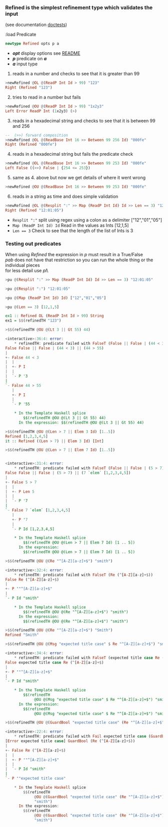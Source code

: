 ### Refined is the simplest refinement type which validates the input

(see documentation [doctests](src/Predicate/Refined.hs))

:load Predicate

```haskell
newtype Refined opts p a
```
* **_opt_** display options see [README](README.md)
* **_p_** predicate on **_a_**
* **_a_** input type

1. reads in a number and checks to see that it is greater than 99
```haskell
>newRefined @OL @(ReadP Int Id > 99) "123"
Right (Refined "123")
```

2. tries to read in a number but fails
```haskell
>newRefined @OU @(ReadP Int Id > 99) "1x2y3"
Left Error ReadP Int (1x2y3) (>)
```

3. reads in a hexadecimal string and checks to see that it is between 99 and 256
```haskell
--  (>>) forward composition
>newRefined @OL @(ReadBase Int 16 >> Between 99 256 Id) "000fe"
Right (Refined "000fe")
```

4. reads in a hexadecimal string but fails the predicate check
```haskell
>newRefined @OL @(ReadBase Int 16 >> Between 99 253 Id) "000fe"
Left False ((>>) False | {254 <= 253})
```

5. same as 4. above but now we get details of where it went wrong
```haskell
>newRefined @OU @(ReadBase Int 16 >> Between 99 253 Id) "000fe"
```

6. reads in a string as time and does simple validation
```haskell
>newRefined @OL @(Resplit ":" >> Map (ReadP Int Id) Id >> Len == 3) "12:01:05"
Right (Refined "12:01:05")
```
  * `Resplit ":"`
     split using regex using a colon as a delimiter  ["12","01","05"]
  * `Map (ReadP Int Id) Id`
     Read in the values as Ints                      [12,1,5]
  * `Len == 3`
     Check to see that the length of the list of Ints is 3

### Testing out predicates
When using _Refined_ the expression in _p_ must result in a True/False\
_pab_ does not have that restriction so you can run the whole thing or the individual pieces\
for less detail use _pl_\

```haskell
>pu @(Resplit ":" >> Map (ReadP Int Id) Id >> Len == 3) "12:01:05"

>pu @(Resplit ":") "12:01:05"

>pu @(Map (ReadP Int Id) Id) ["12","01","05"]

>pu @(Len == 3) [12,1,5]
```

```haskell
ex1 :: Refined OL (ReadP Int Id > 99) String
ex1 = $$(refinedTH "123")
```

```haskell
>$$(refinedTH @OU @(Lt 3 || Gt 55) 44)

<interactive>:36:4: error:
    * refinedTH: predicate failed with FalseT (False || False | (44 < 3) || (44 > 55))
False False || False | (44 < 3) || (44 > 55)
|
+- False 44 < 3
|  |
|  +- P I
|  |
|  `- P '3
|
`- False 44 > 55
   |
   +- P I
   |
   `- P '55

    * In the Template Haskell splice
        $$(refinedTH @OU @(Lt 3 || Gt 55) 44)
      In the expression: $$(refinedTH @OU @(Lt 3 || Gt 55) 44)
```

```haskell
>$$(refinedTH @OU @(Len > 7 || Elem 3 Id) [1..5])
Refined [1,2,3,4,5]
it :: Refined ((Len > 7) || Elem 3 Id) [Int]
```

```haskell
>$$(refinedTH @OU @(Len > 7 || Elem 7 Id) [1..5])


<interactive>:31:4: error:
    * refinedTH: predicate failed with FalseT (False || False | (5 > 7) || (7 `elem` [1,2,3,4,5]))
False False || False | (5 > 7) || (7 `elem` [1,2,3,4,5])
|
+- False 5 > 7
|  |
|  +- P Len 5
|  |
|  `- P '7
|
`- False 7 `elem` [1,2,3,4,5]
   |
   +- P '7
   |
   `- P Id [1,2,3,4,5]

    * In the Template Haskell splice
        $$(refinedTH @OU @(Len > 7 || Elem 7 Id) [1 .. 5])
      In the expression:
        $$(refinedTH @OU @(Len > 7 || Elem 7 Id) [1 .. 5])
```

```haskell
>$$(refinedTH @OU @(Re "^[A-Z][a-z]+$") "smith")

<interactive>:32:4: error:
    * refinedTH: predicate failed with FalseT (Re (^[A-Z][a-z]+$))
False Re (^[A-Z][a-z]+$)
|
+- P '"^[A-Z][a-z]+$"
|
`- P Id "smith"

    * In the Template Haskell splice
        $$(refinedTH @OU @(Re "^[A-Z][a-z]+$") "smith")
      In the expression:
        $$(refinedTH @OU @(Re "^[A-Z][a-z]+$") "smith")
```

```haskell
>$$(refinedTH @OU @(Re "^[A-Z][a-z]+$") "Smith")
Refined "Smith"
```

```haskell
>$$(refinedTH @OU @(Msg "expected title case" $ Re "^[A-Z][a-z]+$") "smith")

<interactive>:34:4: error:
    * refinedTH: predicate failed with FalseT (expected title case Re (^[A-Z][a-z]+$))
False expected title case Re (^[A-Z][a-z]+$)
|
+- P '"^[A-Z][a-z]+$"
|
`- P Id "smith"

    * In the Template Haskell splice
        $$(refinedTH
             @OU @(Msg "expected title case" $ Re "^[A-Z][a-z]+$") "smith")
      In the expression:
        $$(refinedTH
             @OU @(Msg "expected title case" $ Re "^[A-Z][a-z]+$") "smith")
```

```haskell
>$$(refinedTH @OU @(GuardBool "expected title case" (Re "^[A-Z][a-z]+$")) "smith")

<interactive>:22:4: error:
    * refinedTH: predicate failed with Fail expected title case (GuardBool (Re (^[A-Z][a-z]+$)))
[Error expected title case] GuardBool (Re (^[A-Z][a-z]+$))
|
+- False Re (^[A-Z][a-z]+$)
|  |
|  +- P '"^[A-Z][a-z]+$"
|  |
|  `- P Id "smith"
|
`- P '"expected title case"

    * In the Template Haskell splice
        $$(refinedTH
             @OU @(GuardBool "expected title case" (Re "^[A-Z][a-z]+$"))
             "smith")
      In the expression:
        $$(refinedTH
             @OU @(GuardBool "expected title case" (Re "^[A-Z][a-z]+$"))
             "smith")
```
